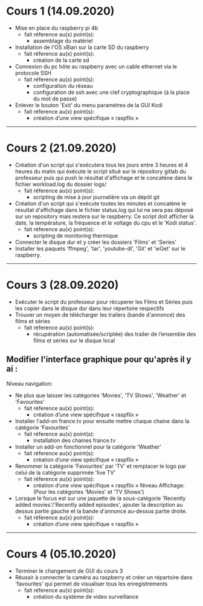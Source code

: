 # Cours 1 (14.09.2020)
- Mise en place du raspberry pi 4b
    - fait réference au(x) point(s):  
        - assemblage du matériel
- Installation de l'OS xBian sur la carte SD du raspberry
    - fait réference au(x) point(s):  
        - création de la carte sd
- Connexion du pc hôte au raspberry avec un cable ethernet via le protocole SSH
    - fait réference au(x) point(s):  
        - configuration du réseau 
        - configuration de ssh avec une clef cryptographique (à la place du mot de passe)
- Enlever le bouton 'Exit' du menu paramètres de la GUI Kodi
    - fait réference au(x) point(s):  
        - création d’une view spécifique « raspflix »
___
# Cours 2 (21.09.2020)
- Création d'un script qui s'exécutera tous les jours entre 3 heures et 4 heures du matin qui éxécute le script situé sur le répository gitlab du professeur puis qui push le résultat d'affichage et le concatène dans le fichier workload.log du dossier logs/
    - fait réference au(x) point(s): 
        - scripting de mise à jour journalière via un dépôt git
- Création d'un script qui s'exécute toutes les minutes et concatène le résultat d'affichage dans le fichier status.log qui lui ne sera pas déposé sur un repository mais restera sur le raspberry.
Ce script doit afficher la date, la température, la fréquence et le voltage du cpu et le 'Kodi status'.
    - fait réference au(x) point(s): 
        - scripting de monitoring thermique
- Connecter le disque dur et y créer les dossiers 'Films' et 'Series'
- Installer les paquets 'ffmpeg', 'tar', 'youtube-dl', 'Git' et 'wGet' sur le raspberry.
___
# Cours 3 (28.09.2020)
- Exécuter le script du professeur pour récuperer les Films et Séries puis les copier dans le disque dur dans leur répertoire respectifs
- Trouver un moyen de télécharger les trailers (bande d'annonce) des films et séries
    - fait réference au(x) point(s): 
        - récupération (automatisée/scriptée) des trailer de l’ensemble des films et séries sur le disque local
## Modifier l'interface graphique pour qu'après il y ai :
Niveau navigation: 
- Ne plus que laisser les catégories 'Movies', 'TV Shows', 'Weather' et 'Favourites'
    - fait réference au(x) point(s):  
        - création d’une view spécifique « raspflix »
- Installer l'add-on france.tv pour ensuite mettre chaque chaine dans la catégorie 'Favourites'
    - fait réference au(x) point(s): 
        - installation des chaines france.tv
- Installer un add-on fonctionnel pour la catégorie 'Weather'
    - fait réference au(x) point(s): 
        - création d’une view spécifique « raspflix »
- Renommer la catégorie 'Favourites' par 'TV' et remplacer le logo par celui de la catégorie supprimée 'live TV'
    - fait réference au(x) point(s): 
        - création d’une view spécifique « raspflix »
Niveau Affichage: (Pour les catégories 'Movies' et 'TV Shows')
- Lorsque le focus est sur une jaquette de la sous-catégorie 'Recently added movies'/'Recently added episodes', ajouter la description au dessus partie gauche et la bande d'annonce au-dessus partie droite.
    - fait réference au(x) point(s): 
        - création d’une view spécifique « raspflix »
___
# Cours 4 (05.10.2020)
- Terminer le changement de GUI du cours 3
- Réussir à connecter la caméra au raspberry et créer un répartoire dans 'favourites' qui permet de visualiser tous les enregistrements
    - fait réference au(x) point(s): 
        - création du système de video surveillance



